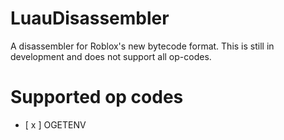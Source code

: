 # LuauDisassembler
A disassembler for Roblox's new bytecode format. This is still in development and does not support all op-codes.

# Supported op codes
- [ x ] OGETENV
